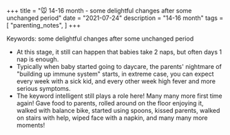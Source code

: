 +++
title = "🐭 14-16 month - some delightful changes after some unchanged period"
date = "2021-07-24"
description = "14-16 month"
tags = [
    "parenting_notes",
]
+++

Keywords: some delightful changes after some unchanged period

* At this stage, it still can happen that babies take 2 naps, but often days 1 nap is enough.
* Typically when baby started going to daycare, the parents' nightmare of "building up immune system" starts, in extreme case, you can expect every week with a sick kid, and every other week high fever and more serious symptoms.
* The keyword intelligent still plays a role here! Many many more first time again! Gave food to parents, rolled around on the floor enjoying it, walked with balance bike, started using spoons, kissed parents, walked on stairs with help, wiped face with a napkin, and many many more moments!
